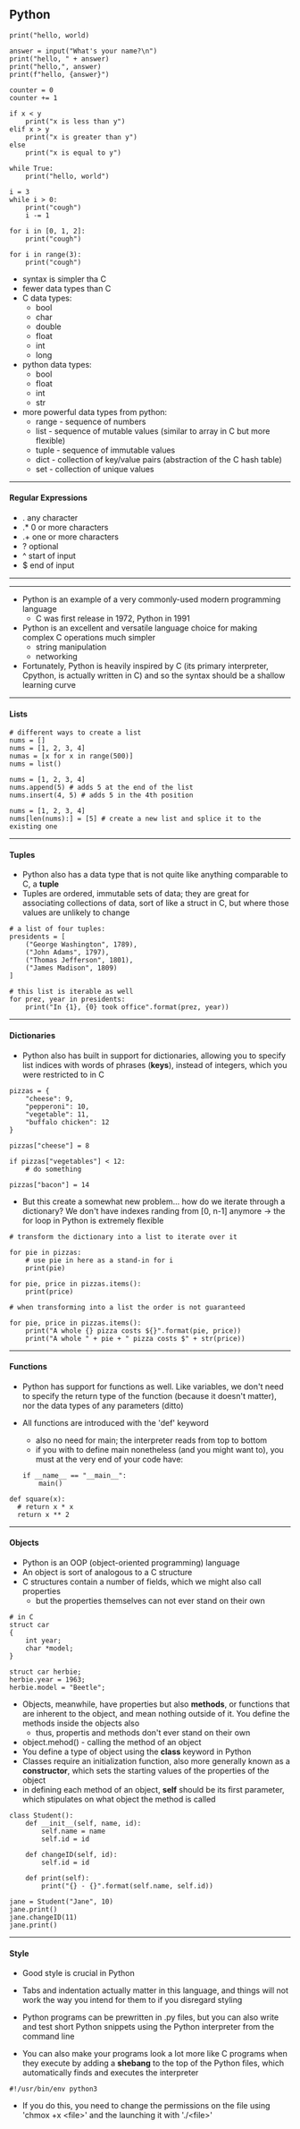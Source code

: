 ## Python

```
print("hello, world)
```

```
answer = input("What's your name?\n")
print("hello, " + answer)
print("hello,", answer)
print(f"hello, {answer}")
```

```
counter = 0
counter += 1
```

```
if x < y
    print("x is less than y")
elif x > y
    print("x is greater than y")
else
    print("x is equal to y")
```

```
while True:
    print("hello, world")
```

```
i = 3
while i > 0:
    print("cough")
    i -= 1

for i in [0, 1, 2]:
    print("cough")

for i in range(3):
    print("cough")
```

- syntax is simpler tha C
- fewer data types than C
- C data types:
    - bool
    - char
    - double
    - float
    - int
    - long
- python data types:
    - bool
    - float
    - int
    - str
- more powerful data types from python:
    - range - sequence of numbers
    - list - sequence of mutable values (similar to array in C but more flexible)
    - tuple - sequence of immutable values
    - dict - collection of key/value pairs (abstraction of the C hash table)
    - set - collection of unique values

---

#### Regular Expressions

- . any character
- .* 0 or more characters
- .+ one or more characters
- ? optional
- ^ start of input
- $ end of input

---
---

- Python is an example of a very commonly-used modern programming language
    - C was first release in 1972, Python in 1991
- Python is an excellent and versatile language choice for making complex C operations much simpler
    - string manipulation
    - networking
- Fortunately, Python is heavily inspired by C (its primary interpreter, Cpython, is actually written in C) and so the syntax should be a shallow learning curve

---

#### Lists

```
# different ways to create a list
nums = []
nums = [1, 2, 3, 4]
numas = [x for x in range(500)]
nums = list()

nums = [1, 2, 3, 4]
nums.append(5) # adds 5 at the end of the list
nums.insert(4, 5) # adds 5 in the 4th position

nums = [1, 2, 3, 4]
nums[len(nums):] = [5] # create a new list and splice it to the existing one
```
---

#### Tuples

- Python also has a data type that is not quite like anything comparable to C, a **tuple**
- Tuples are ordered, immutable sets of data; they are great for associating collections of data, sort of like a struct in C, but where those values are unlikely to change

```
# a list of four tuples:
presidents = [
    ("George Washington", 1789),
    ("John Adams", 1797),
    ("Thomas Jefferson", 1801),
    ("James Madison", 1809)
]

# this list is iterable as well
for prez, year in presidents:
    print("In {1}, {0} took office".format(prez, year))
```
---

#### Dictionaries

- Python also has built in support for dictionaries, allowing you to specify list indices with words of phrases (**keys**), instead of integers, which you were restricted to in C

```
pizzas = {
    "cheese": 9,
    "pepperoni": 10,
    "vegetable": 11,
    "buffalo chicken": 12
}

pizzas["cheese"] = 8

if pizzas["vegetables"] < 12:
    # do something

pizzas["bacon"] = 14
```

- But this create a somewhat new problem... how do we iterate through a dictionary? We don't have indexes randing from [0, n-1] anymore -> the for loop in Python is extremely flexible

```
# transform the dictionary into a list to iterate over it

for pie in pizzas:
    # use pie in here as a stand-in for i
    print(pie)

for pie, price in pizzas.items():
    print(price)

# when transforming into a list the order is not guaranteed

for pie, price in pizzas.items():
    print("A whole {} pizza costs ${}".format(pie, price))
    print("A whole " + pie + " pizza costs $" + str(price))
```
---

#### Functions

- Python has support for functions as well. Like variables, we don't need to specify the return type of the function (because it doesn't matter), nor the data types of any parameters (ditto)
- All functions are introduced with the 'def' keyword
    - also no need for main; the interpreter reads from top to bottom
    - if you with to define main nonetheless (and you might want to), you must at the very end of your code have:

    ```
    if __name__ == "__main__":
        main()
    ```

```
def square(x):
  # return x * x
  return x ** 2
```

---

#### Objects

- Python is an OOP (object-oriented programming) language
- An object is sort of analogous to a C structure
- C structures contain a number of fields, which we might also call properties
    - but the properties themselves can not ever stand on their own

```
# in C
struct car
{
    int year;
    char *model;
}

struct car herbie;
herbie.year = 1963;
herbie.model = "Beetle";
```

- Objects, meanwhile, have properties but also **methods**, or functions that are inherent to the object, and mean nothing outside of it. You define the methods inside the objects also
    - thus, propertis and methods don't ever stand on their own
- object.mehod() - calling the method of an object
- You define a type of object using the **class** keyword in Python
- Classes require an initialization function, also more generally known as a **constructor**, which sets the starting values of the properties of the object
- in defining each method of an object, **self** should be its first parameter, which stipulates on what object the method is called

```
class Student():
    def __init__(self, name, id):
        self.name = name
        self.id = id
    
    def changeID(self, id):
        self.id = id
    
    def print(self):
        print("{} - {}".format(self.name, self.id))

jane = Student("Jane", 10)
jane.print()
jane.changeID(11)
jane.print()
```

---

#### Style

- Good style is crucial in Python
- Tabs and indentation actually matter in this language, and things will not work the way you intend for them to if you disregard styling

- Python programs can be prewritten in .py files, but you can also write and test short Python snippets using the Python interpreter from the command line
- You can also make your programs look a lot more like C programs when they execute by adding a **shebang** to the top of the Python files, which automatically finds and executes the interpreter

```
#!/usr/bin/env python3
```
- If you do this, you need to change the permissions on the file using 'chmox +x \<file>' and the launching it with './\<file>'